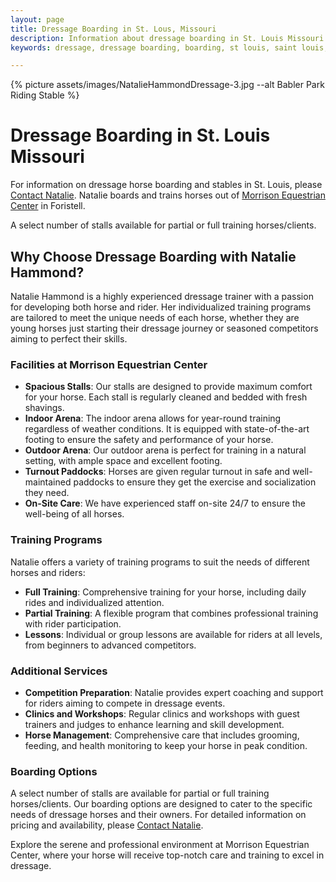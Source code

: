 ```yaml
---
layout: page
title: Dressage Boarding in St. Lous, Missouri
description: Information about dressage boarding in St. Louis Missouri and its surrounding areas
keywords: dressage, dressage boarding, boarding, st louis, saint louis, equestrian, horse

---
```


{% picture assets/images/NatalieHammondDressage-3.jpg --alt Babler Park Riding Stable %}

# Dressage Boarding in St. Louis Missouri

For information on dressage horse boarding and stables in St. Louis, please [Contact Natalie](/contact/). Natalie boards and trains horses out of [Morrison Equestrian Center](https://morrisonequestriancenter.com) in Foristell. 

A select number of stalls available for partial or full training horses/clients.

## Why Choose Dressage Boarding with Natalie Hammond?

Natalie Hammond is a highly experienced dressage trainer with a passion for developing both horse and rider. Her individualized training programs are tailored to meet the unique needs of each horse, whether they are young horses just starting their dressage journey or seasoned competitors aiming to perfect their skills.

### Facilities at Morrison Equestrian Center

- **Spacious Stalls**: Our stalls are designed to provide maximum comfort for your horse. Each stall is regularly cleaned and bedded with fresh shavings.
- **Indoor Arena**: The indoor arena allows for year-round training regardless of weather conditions. It is equipped with state-of-the-art footing to ensure the safety and performance of your horse.
- **Outdoor Arena**: Our outdoor arena is perfect for training in a natural setting, with ample space and excellent footing.
- **Turnout Paddocks**: Horses are given regular turnout in safe and well-maintained paddocks to ensure they get the exercise and socialization they need.
- **On-Site Care**: We have experienced staff on-site 24/7 to ensure the well-being of all horses.

### Training Programs

Natalie offers a variety of training programs to suit the needs of different horses and riders:

- **Full Training**: Comprehensive training for your horse, including daily rides and individualized attention.
- **Partial Training**: A flexible program that combines professional training with rider participation.
- **Lessons**: Individual or group lessons are available for riders at all levels, from beginners to advanced competitors.

### Additional Services

- **Competition Preparation**: Natalie provides expert coaching and support for riders aiming to compete in dressage events.
- **Clinics and Workshops**: Regular clinics and workshops with guest trainers and judges to enhance learning and skill development.
- **Horse Management**: Comprehensive care that includes grooming, feeding, and health monitoring to keep your horse in peak condition.

### Boarding Options

A select number of stalls are available for partial or full training horses/clients. Our boarding options are designed to cater to the specific needs of dressage horses and their owners. For detailed information on pricing and availability, please [Contact Natalie](/contact/).

Explore the serene and professional environment at Morrison Equestrian Center, where your horse will receive top-notch care and training to excel in dressage.
